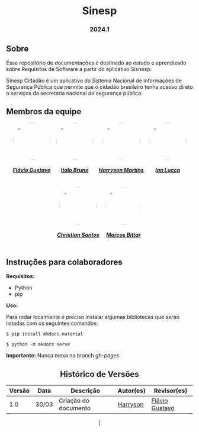 <h1 align="center"> Sinesp </h1>
<h3 align="center"> 2024.1 </h3>

## Sobre

Esse repositório de documentações é destinado ao estudo e aprendizado sobre Requisitos de Software a partir do aplicativo Sisnesp.

Sinesp Cidadão é um aplicativo do Sistema Nacional de informações de Segurança Pública que permite que o cidadão brasileiro tenha acesso direto a serviços da secretaria nacional de segurança pública.

## Membros da equipe


<center>

<div style="display: flex; flex-direction: row; gap: 15px; flex-wrap: wrap; justify-content: center;" >
    <div>
        <a href="https://github.com/flavioovatsug">
                <img style="border-radius: 50%;"         src="https://github.com/flavioovatsug.png" width="100px;"/>
                <h5 class="text-center">Flávio Gustavo</h5>
        </a>
    </div>
    <div>
        <a href="https://github.com/ItaloBrunoM">
                <img style="border-radius: 50%;"         src="https://github.com/ItaloBrunoM.png" width="100px;"/>
                <h5 class="text-center">Italo Bruno</h5>
        </a>
    </div>
    <div>
        <a href="https://github.com/harry-cmartin">
                <img style="border-radius: 50%;"         src="https://github.com/harry-cmartin.png" width="100px;"/>
                <h5 class="text-center">Harryson Martins</h5>
        </a>
    </div>
    <div>
        <a href="https://github.com/IanLucca12">
                <img style="border-radius: 50%;"         src="https://github.com/IanLucca12.png" width="100px;"/>
                <h5 class="text-center">Ian Lucca</h5>
        </a>
    </div>
    <div>
        <a href="https://github.com/crstyhs">
                <img style="border-radius: 50%;"         src="https://github.com/crstyhs.png" width="100px;"/>
                <h5 class="text-center">Christian Santos</h5>
        </a>
    </div>
    <div>
        <a href="https://github.com/Bittarx">
                <img style="border-radius: 50%;"         src="https://github.com/Bittarx.png" width="100px;"/>
                <h5 class="text-center">Marcos Bittar</h5>
        </a>
    </div>
</div>
    
</center>



## Instruções para colaboradores

**Requisitos:**

- Python
- pip

**Uso:**

Para rodar localmente é preciso instalar algumas bibliotecas que serão listadas com os seguintes comandos:

```terminal
$ pip install mkdocs-material
```
```terminal
$ python -m mkdocs serve
```

**Importante:** Nunca mexa na branch *gh-pages*

<center>


## Histórico de Versões

| Versão |    Data    | Descrição                                 | Autor(es)                                       | Revisor(es)                                    |
| ------ | :--------: | ----------------------------------------- | ----------------------------------------------- | ---------------------------------------------- |
| 1.0    | 30/03 | Criação do documento                        | [Harryson](https://github.com/harry-cmartin) | [Flávio Gustavo](https://github.com/flavioovatsug)      |
|

</center>
